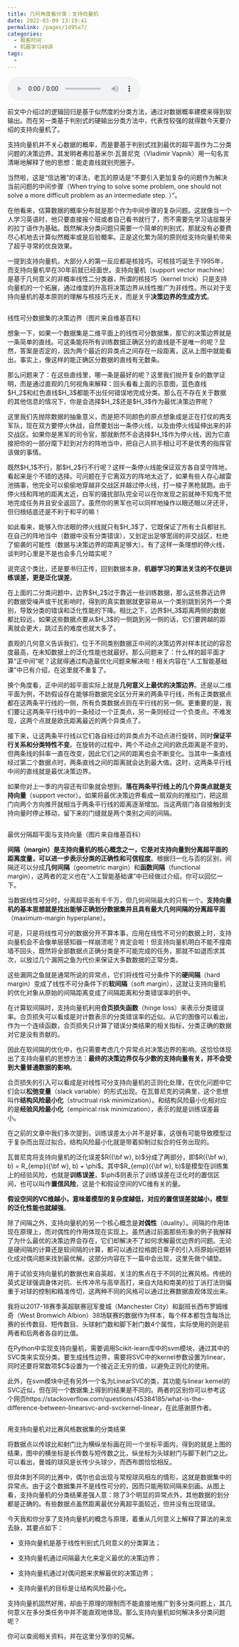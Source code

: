 ```yaml
---
title: 几何角度看分类：支持向量机
date: 2022-03-09 13:19:41
permalink: /pages/1d95a7/
categories:
  - 极客时间
  - 机器学习40讲
tags:
  - 
---
```

<audio title="17.几何角度看分类：支持向量机" src="https://static001.geekbang.org/resource/audio/f2/ef/f227a2987d4e5dc0a15d09e8ebf45fef.mp3" controls="controls"></audio> 
<p>前文中介绍过的逻辑回归是基于似然度的分类方法，通过对数据概率建模来得到软输出。而在另一类基于判别式的硬输出分类方法中，代表性较强的就得数今天要介绍的支持向量机了。</p>
<p>支持向量机并不关心数据的概率，而是要基于判别式找到最优的超平面作为二分类问题的决策边界。其发明者弗拉基米尔·瓦普尼克（Vladimir Vapnik）用一句名言清晰地解释了他的思想：能走直线就别兜圈子。</p>
<p>当然啦，这是“信达雅”的译法，老瓦的原话是“不要引入更加复杂的问题作为解决当前问题的中间步骤（When trying to solve some problem, one should not solve a more difficult problem as an intermediate step. ）”。</p>
<p>在他看来，估算数据的概率分布就是那个作为中间步骤的复杂问题。这就像当一个人学习英语时，他只要直接报个班或者自己看书就行了，而不需要先学习诘屈聱牙的拉丁语作为基础。既然解决分类问题只需要一个简单的判别式，那就没有必要费尽心机地去计算似然概率或是后验概率。正是这化繁为简的原则给支持向量机带来了超乎寻常的优良效果。</p>
<p>一提到支持向量机，大部分人的第一反应都是核技巧。可核技巧诞生于1995年，而支持向量机早在30年前就已经面世。支持向量机（support vector machine）是基于几何意义的非概率线性二分类器，所谓的核技巧（kernel trick）只是支持向量机的一个拓展，通过维度的升高将决策边界从线性推广为非线性。所以对于支持向量机的基本原则的理解与核技巧无关，而是关乎<strong>决策边界的生成方式</strong>。</p><!-- [[[read_end]]] -->
<p><img src="https://static001.geekbang.org/resource/image/0d/06/0d6eb1459f72940dc932795f345bae06.png" alt="" /></p>
<p><span class="reference">线性可分数据集的决策边界（图片来自维基百科）</span></p>
<p>想象一下，如果一个数据集是二维平面上的线性可分数据集，那它的决策边界就是一条简单的直线。可这条能将所有训练数据正确区分的直线是不是唯一的呢？显然，答案是否定的，因为两个最近的异类点之间存在一段距离，这从上图中就能看出。事实上，像这样的能正确区分数据的直线有无数条。</p>
<p>那么问题来了：在这些直线里，哪一条是最好的呢？这里我们抛开复杂的数学证明，而是通过直观的几何视角来解释：回头看看上面的示意图，蓝色直线$H_2$和红色直线$H_3$都能不出任何错误地完成分类。那么在不存在关于数据的其他信息的情况下，你是会选择$H_2$还是$H_3$作为最优决策边界呢？</p>
<p>这里我们先抛除数据的抽象意义，而是把不同颜色的原点想象成是正在打仗的两支军队，现在双方要停火休战，自然要划出一条停火线，以及由停火线延伸出来的非交战区。如果你是黑军的司令官，那就断然不会选择$H_1$作为停火线，因为它直接把你的一部分麾下赶到对方的阵地当中，把自己人拱手相让可不是优秀的指挥官该做的事情。</p>
<p>既然$H_1$不行，那$H_2$行不行呢？这样一条停火线能保证双方各自坚守阵地，看起来是个不错的选择。可问题在于它离双方的阵地太近了，如果有些人存心越雷池搞事，他完全可以偷偷地穿越非交战区并越过停火线，打一梭子黑枪就跑。由于停火线和阵地的距离太近，白军的骚扰部队完全可以在你发现之前就神不知鬼不觉地完成任务并且安全返回了。虽然你的黑军也可以同样地操作以眼还眼以牙还牙，但归根结底还是不利于和平的嘛！</p>
<p>如此看来，能够入你法眼的停火线就只有$H_3$了，它既保证了所有士兵都驻扎在自己的阵地当中（数据中没有分类错误），又划定出足够宽阔的非交战区，杜绝了偷袭的可能性（数据与决策边界的距离足够大）。有了这样一条理想的停火线，谈判时心里是不是也会多几分踏实呢？</p>
<p>说完这个类比，还是要书归正传，回到数据本身。<strong>机器学习的算法关注的不仅是训练误差，更是泛化误差</strong>。</p>
<p>在上面的二分类问题中，边界$H_2$过于靠近一些训练数据，那么这些靠近边界的数据受噪声或干扰影响时，得到的真实数据就更容易从一个类别跳到另外一个类别，导致分类的错误和泛化性能的下降。相比之下，边界$H_3$距离两侧的数据都比较远，如果这些数据点要从$H_3$的一侧跳到另一侧的话，它们要跨越的距离就会更大，跳过去的难度也就大多了。</p>
<p>直观的几何意义告诉我们，位于不同类别数据正中间的决策边界对样本扰动的容忍度最高，在未知数据上的泛化性能也就最好。那么问题来了：什么样的超平面才算“正中间”呢？这就得通过构造最优化问题来解决啦！相关内容在“人工智能基础课”中已有介绍，在这里就不重复了。</p>
<p>换个角度看，正中间的超平面实际上就是<strong>几何意义上最优的决策边界</strong>。还是以二维平面为例，不妨假设存在能够将数据完全区分开来的两条平行线，所有正类数据点都在这两条平行线的一侧，所有负类数据点则在平行线的另一侧。更重要的是，我们要让这两条平行线中的一条经过一个正类点，另一条则经过一个负类点。不难发现，这两个点就是欧氏距离最近的两个异类点了。</p>
<p>接下来，让这两条平行线以它们各自经过的异类点为不动点进行旋转，同时<strong>保证平行关系和分类特性不变</strong>。在旋转的过程中，两个不动点之间的欧氏距离是不变的，但两条线的斜率一直在改变，因此它们之间的距离也会不断变化。当其中一条直线经过第二个数据点时，两条直线之间的距离就会达到最大值。这时，这两条平行线中间的直线就是最优决策边界。</p>
<p>如果你对上一季的内容还有印象就会想到，<strong>落在两条平行线上的几个异类点就是支持向量</strong>（support vector）。如果将最优决策边界看成一扇双向的推拉门，把这扇门向两个方向推开就相当于两条平行线的距离逐渐增加。当这两扇门各自接触到支持向量时停止移动，留下来的门缝就是两个类别之间的间隔。</p>
<p><img src="https://static001.geekbang.org/resource/image/02/27/02c18abd0da8e95346fc5a931b065e27.png" alt="" /></p>
<p><span class="reference">最优分隔超平面与支持向量（图片来自维基百科）</span></p>
<p><strong>间隔（margin）是支持向量机的核心概念之一，它是对支持向量到分离超平面的距离度量，可以进一步表示分类的正确性和可信程度</strong>。根据归一化与否的区别，间隔还可以分成<strong>几何间隔</strong>（geometric margin）和<strong>函数间隔</strong>（functional margin），这两者的定义也在“人工智能基础课”中已经做过介绍，你可以回忆一下。</p>
<p>当数据线性可分时，分离超平面有千千万，但几何间隔最大的只有一个。<strong>支持向量机的基本思想就是找出能够正确划分数据集并且具有最大几何间隔的分离超平面</strong>（maximum-margin hyperplane）。</p>
<p>可是，只是将线性可分的数据分开不算本事，应用在线性不可分的数据上时，支持向量机会不会像单层感知器一样崩溃呢？肯定会啦！但支持向量机明白不能不撞南墙不回头，既然将全部数据点正确分类是不可能完成的任务，那就不如退而求其次，以放过几个漏网之鱼为代价来保证大多数数据的正常分类。</p>
<p>这些漏网之鱼就是通常所说的异常点，它们将线性可分条件下的<strong>硬间隔</strong>（hard margin）变成了线性不可分条件下的<strong>软间隔</strong>（soft margin），这就让支持向量机的优化对象从原始的间隔距离变成了间隔距离和分类错误率的折中。</p>
<p>在计算软间隔时，支持向量机利用<strong>合页损失函数</strong>（hinge loss）来表示分类错误率。合页损失可以看成是对计数表示的分类错误率的近似。从它的图像可以看出，作为一个连续函数，合页损失只计算了错误分类结果的相关指标，分类正确的数据对它是没有贡献的。</p>
<p>因此在软间隔的优化中，也只需要考虑几个异常点对决策边界的影响。这恰恰体现出了支持向量机的思想方法：<strong>最终的决策边界仅与少数的支持向量有关，并不会受到大量普通数据的影响</strong>。</p>
<p>合页损失的引入可以看成是对线性可分支持向量机的正则化处理，在优化问题中它们会以<strong>松弛变量</strong>（slack variable）的形式出现。在瓦普尼克的词典里，这个思想叫作<strong>结构风险最小化</strong>（structrual risk minimization）。和结构风险最小化相对应的是<strong>经验风险最小化</strong>（empirical risk minimization），表示的就是训练误差最小。</p>
<p>在之前的文章中我们多次提到，训练误差太小并不是好事，这很有可能导致模型过于复杂而出现过拟合。结构风险最小化就是带着抑制过拟合的任务出现的。</p>
<p>瓦普尼克将支持向量机的泛化误差$R({\bf w}, b)$分成了两部分，即$R({\bf w}, b) = R_{emp}({\bf w}, b) + \phi$。其中$R_{emp}({\bf w}, b)$是模型在训练集上的经验风险，也就是<strong>训练误差</strong>，$\phi$则表示了训练误差在泛化时的置信区间，也可以叫作<strong>置信风险</strong>，这是个和假设空间的VC维有关的量。</p>
<p><strong>假设空间的VC维越小，意味着模型的复杂度越低，对应的置信误差就越小，模型的泛化性能也就越强</strong>。</p>
<p>除了间隔之外，支持向量机的另一个核心概念是<strong>对偶性</strong>（duality）。间隔的作用体现在原理上，而对偶性的作用体现在实现上。虽然通过前面那些形象的例子我解释了为什么最优的决策边界会存在，它们却解决不了如何求解最优边界的问题。无论是硬间隔的计算还是软间隔的计算，都可以通过拉格朗日乘子的引入将原始问题转化成对偶问题来找到最优解。这部分内容在下一篇中会出现，这里先做个铺垫。</p>
<p>用于试验支持向量机的数据也来自英超，关注的焦点在于不同的比赛风格。传统的英式足球强调身体对抗、长传冲吊与高举高打，来自大陆和南美的拉丁派打法则偏重于对球的控制和精准传切，这两种不同的风格可以通过比赛数据直观体现出来。</p>
<p>我将以2017-18赛季英超联赛冠军曼城（Manchester City）和副班长西布罗姆维奇（West Bromwich Albion）38场联赛的数据作为样本，每个样本都包含每场比赛的长传数目、短传数目、头球射门数和脚下射门数4个属性，实际使用的则是前两者和后两者各自的比值。</p>
<p>在Python中实现支持向量机，需要调用Scikit-learn库中的svm模块，通过其中的SVC类来实现分类。要生成线性边界，需要将SVC中的kernel参数设置为linear，同时还要将常数项$C$设置为一个接近正无穷的值，以避免正则化的使用。</p>
<p>此外，在svm模块中还有另外一个名为LinearSVC的类，其功能与linear kernel的SVC近似，但在同一个数据集上得到的结果是不同的。两者的区别你可以参考这个网页https://stackoverflow.com/questions/45384185/what-is-the-difference-between-linearsvc-and-svckernel-linear，在此感谢原作者。</p>
<p><img src="https://static001.geekbang.org/resource/image/29/e3/291ee10e303f2cc718686ac4d15106e3.png" alt="" /></p>
<p><span class="reference">﻿﻿用支持向量机对比赛风格数据集的分类结果</span></p>
<p>将数据点以传球比和射门比为横纵坐标画在同一个坐标平面内，得到的就是上图的结果，图中的横坐标是长传数与短传数之比，纵坐标为头球射门与脚下射门之比。可以看出，曼城的球风是长传少头球少，而西布朗恰恰相反。</p>
<p>但具体到不同的比赛中，偶尔也会出现与常规球风相左的情形，这就是数据集中的异常点。由于这个数据集并不是线性可分的，因而只能用软间隔来刻画。从图上看，支持向量机的分类结果差强人意：除了3个明显的异常点外，其他数据的划分都是正确的。有些数据点虽然距离最优分离超平面较近，但并没有出现错误。</p>
<p>今天我和你分享了支持向量机的概念与原理，着重从几何意义上解释了算法的来龙去脉，其要点如下：</p>
<ul>
<li>
<p><span class="orange">支持向量机是基于线性判别式几何意义的分类算法；</span></p>
</li>
<li>
<p><span class="orange">支持向量机通过间隔最大化来定义最优的决策边界；</span></p>
</li>
<li>
<p><span class="orange">支持向量机通过对偶问题来求解最优的决策边界；</span></p>
</li>
<li>
<p><span class="orange">支持向量机的目标是让结构风险最小化。</span></p>
</li>
</ul>
<p>支持向量机固然好用，却由于原理的限制而不能直接地推广到多分类问题上，其几何意义在多分类任务中并不能直观地体现。那么支持向量机如何解决多分类问题呢？</p>
<p>你可以查阅相关资料，并在这里分享你的见解。</p>
<p><img src="https://static001.geekbang.org/resource/image/03/7d/036637d03fd1c7c6bd96920ee7bdcc7d.jpg" alt="" /></p>
<p></p>
